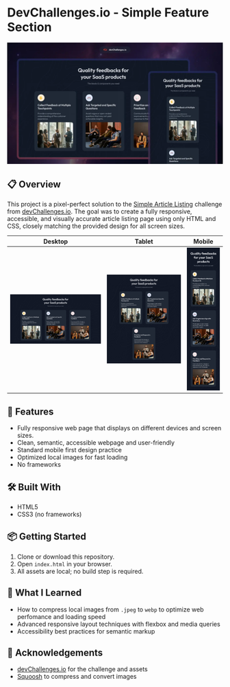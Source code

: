 # DevChallenges.io - Simple Feature Section

<div align="center">
  <img src="./thumbnail.webp" alt="Simple Feature Section Screenshot" width="600"/>
</div>

## 📋 Overview

This project is a pixel-perfect solution to the [Simple Article Listing](https://devchallenges.io/challenge/simple-feature-section-challenge) challenge from [devChallenges.io](https://devchallenges.io/). The goal was to create a fully responsive, accessible, and visually accurate article listing page using only HTML and CSS, closely matching the provided design for all screen sizes.

| Desktop | Tablet | Mobile |
| ------- | ------ | ------ |
| ![Desktop](./design/Desktop_1350px.jpg) | ![Tablet](./design/Tablet_1024px.jpg) | ![Mobile](./design/Mobile_412px.jpg) |

## 🚀 Features

- Fully responsive web page that displays on different devices and screen sizes.
- Clean, semantic, accessible webpage and user-friendly
- Standard mobile first design practice
- Optimized local images for fast loading
- No frameworks

## 🛠️ Built With

- HTML5
- CSS3 (no frameworks)

## 📦 Getting Started

1. Clone or download this repository.
2. Open `index.html` in your browser.
3. All assets are local; no build step is required.

## 🧠 What I Learned

- How to compress local images from `.jpeg` to `webp` to optimize web perfomance and loading speed
- Advanced responsive layout techniques with flexbox and media queries
- Accessibility best practices for semantic markup

## 🙏 Acknowledgements

- [devChallenges.io](https://devchallenges.io/) for the challenge and assets
- [Squoosh](https://squoosh.app/) to compress and convert images

